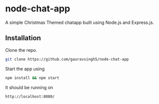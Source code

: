 # node-chat-app

A simple Christmas Themed chatapp built using Node.js and Express.js.

## Installation

Clone the repo.

```bash
git clone https://github.com/gauravsingh5/node-chat-app
```

Start the app using 

```bash
npm install && npm start
```
It should be running on 
```
http://localhost:8080/
```
